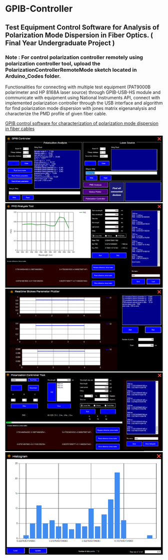 # GPIB-Controller
<h2>Test Equipment Control Software for Analysis of Polarization Mode Dispersion in Fiber Optics. ( Final Year Undergraduate Project )</h2>
<h3>Note : For control polarization controller remotely using polarization controller tool, upload the PolarizationControllerRemoteMode sketch located in Arduino_Codes  folder.</h3>
</p>Functionalities for connecting with multiple test equipment (PAT9000B polarimeter and HP 8168A laser source) through GPIB-USB-HS module and communicate with equipment using National Instruments API, connect with implemented polarization controller through the USB interface and algorithm for find polarization mode dispersion with jones matrix eigenanalysis and characterize the PMD profile of given fiber cable.</p>
<p><a href="https://sites.google.com/sltc.lk/pmd-characterizer">GPIB control software for characterization of polarization mode dispersion in fiber cables</a></p>

![](imgs/1.PNG)
![](imgs/2.PNG)
![](imgs/3.PNG)
![](imgs/4.PNG)
![](imgs/5.PNG)
